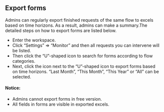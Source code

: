 
## Export forms

Admins can regularly export finished requests of the same flow to excels based on time horizons. As a result, admins can make a summary.The detailed steps on how to export forms are listed below.

- Enter the workspace.
- Click “Settings” => “Monitor” and then all requests you can intervene will be listed.
- Then click the “U”-shaped icon to search for forms according to flow categories.
- Next, click the icon next to the “U”-shaped icon to export forms based on time horizons. “Last Month”, “This Month”, “This Year” or “All” can be selected.

#### Notice:
- Admins cannot export forms in free version.
- All fields in forms are visible in exported excels.


